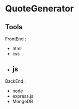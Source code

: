 # QuoteGenerator
Tools 
---
FrontEnd :
- html
- css
- js
  ---
BackEnd :
- node
- express.js
- MongoDB
